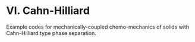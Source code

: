 # VI. Cahn-Hilliard

Example codes for mechanically-coupled chemo-mechanics of solids with Cahn-Hilliard type phase separation.

